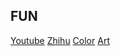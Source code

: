 ## FUN

[Youtube](https://youtube.com)
[Zhihu](https://zhihu.com)
[Color](https://flatuicolors.com/palette/defo)
[Art](https://www.creativeuncut.com/)
